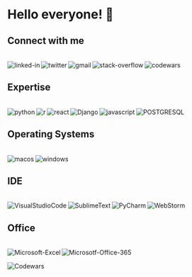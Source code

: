 # Hello everyone! 👋

<!--
**maciejrum/maciejrum** is a ✨ _special_ ✨ repository because its `README.md` (this file) appears on your GitHub profile.

Here are some ideas to get you started:

- 🔭 I’m currently working on ...
- 🌱 I’m currently learning ...
- 👯 I’m looking to collaborate on ...
- 🤔 I’m looking for help with ...
- 💬 Ask me about ...
- 📫 How to reach me: ...
- 😄 Pronouns: ...
- ⚡ Fun fact: ...
<img align="left" alt="bootstrap" src="https://img.shields.io/badge/Bootstrap-563D7C?style=for-the-badge&logo=bootstrap&logoColor=white" />

<img align="left" alt="html5" src="https://img.shields.io/badge/HTML5-E34F26?style=for-the-badge&logo=html5&logoColor=white" /><img align="left" alt="css3" src="https://img.shields.io/badge/CSS3-1572B6?style=for-the-badge&logo=css3&logoColor=white" /> 

-->


## Connect with me
<br>[<img align="left" alt="linked-in" src="https://img.shields.io/badge/linkedin-%230077B5.svg?&style=for-the-badge&logo=linkedin&logoColor=white" />](https://www.linkedin.com/in/maciej-rumian/)
[<img align="left" alt="twitter" src="https://img.shields.io/badge/twitter-%231DA1F2.svg?&style=for-the-badge&logo=twitter&logoColor=white" />](https://twitter.com/maciejrumian2)
[<img align="left" alt="gmail" src="https://img.shields.io/badge/Gmail-D14836?style=for-the-badge&logo=gmail&logoColor=white" />](mailto:maciej.rumian2@gmail.com)
[<img align="left" alt="stack-overflow" src="https://img.shields.io/badge/stack%20overflow-FE7A16?logo=stack-overflow&logoColor=white&style=for-the-badge" />](https://stackoverflow.com/users/17448927/maciejrum)
[<img align="left" alt="codewars" src="https://img.shields.io/badge/Codewars-B1361E?style=for-the-badge&logo=codewars&logoColor=grey" />](https://www.codewars.com/users/maciejrum)<br>



## Expertise
<br><img align="left" alt="python" src="https://img.shields.io/badge/Python-FFD43B?style=for-the-badge&logo=python&logoColor=blue" />
<img align="left" alt="r" src="https://img.shields.io/badge/R-276DC3?style=for-the-badge&logo=r&logoColor=white" />
<img align="left" alt="react" src="https://img.shields.io/badge/react%20-%2320232a.svg?&style=for-the-badge&logo=react&logoColor=%2361DAFB" />
<img align="left" alt="Django" src="https://img.shields.io/badge/Django-092E20?style=for-the-badge&logo=django&logoColor=green" />
<img align="left" alt="javascript" src="https://img.shields.io/badge/JavaScript-F7DF1E?style=for-the-badge&logo=javascript&logoColor=black" />
<img align="left" alt="POSTGRESQL" src="https://img.shields.io/badge/PostgreSQL-316192?style=for-the-badge&logo=postgresql&logoColor=white" />
<br>


## Operating Systems
<br><img align="left" alt="macos" src="https://img.shields.io/badge/mac%20os-000000?style=for-the-badge&logo=apple&logoColor=white" />
<img align="left" alt="windows" src="https://img.shields.io/badge/Windows-0078D6?style=for-the-badge&logo=windows&logoColor=white" /><br>

## IDE
<br><img align="left" alt="VisualStudioCode" src="https://img.shields.io/badge/VSCode-0078D4?style=for-the-badge&logo=visual%20studio%20code&logoColor=white" /><img align="left" alt="SublimeText" src="https://img.shields.io/badge/sublime_text-%23575757.svg?&style=for-the-badge&logo=sublime-text&logoColor=important" />
<img align="left" alt="PyCharm" src="https://img.shields.io/badge/PyCharm-000000.svg?&style=for-the-badge&logo=PyCharm&logoColor=yellow" />
<img align="left" alt="WebStorm" src="https://img.shields.io/badge/WebStorm-000000?style=for-the-badge&logo=WebStorm&logoColor=blue" /><br>

## Office

<br><img align="left" alt="Microsoft-Excel" src="https://img.shields.io/badge/Microsoft_Excel-217346?style=for-the-badge&logo=microsoft-excel&logoColor=white" />
<img align="left" alt="Microsotf-Office-365" src="https://img.shields.io/badge/Microsoft_Office-D83B01?style=for-the-badge&logo=microsoft-office&logoColor=white" /><br>

![Codewars](https://github.r2v.ch/codewars?user=maciejrum&stroke=%23BB432C)
